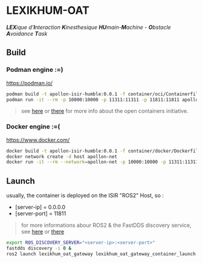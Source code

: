 # LEXIKHUM-OAT

***LEX**ique d'**I**nteraction **K**inesthesique **HU**main-**M**achine - **O**bstacle **A**voidance **T**ask*

## Build

### Podman engine :=) 

https://podman.io/ 

```bash
podman build -t apollon-isir-humble:0.0.1 -f container/oci/Containerfile .
podman run -it --rm -p 10000:10000 -p 11311:11311 -p 11811:11811 apollon-isir-humble:0.0.1 /bin/bash
```

> see [here](https://github.com/containers) or [there](https://opencontainers.org/) for more info about the open containers initiative.

### Docker engine :=(
    
https://www.docker.com/

```bash
docker build -t apollon-isir-humble:0.0.1 -f container/docker/Dockerfile .
docker network create -d host apollon-net
docker run -it --rm --network=apollon-net -p 10000:10000 -p 11311:11311 -p 11811:11811 apollon-isir-humble:0.0.1 /bin/bash
```

## Launch

usually, the container is deployed on the ISIR "ROS2" Host, so :

- [server-ip]   = 0.0.0.0 
- [server-port] = 11811

> for more informations abour ROS2 & the FastDDS discovery service, see [here](https://fast-dds.docs.eprosima.com/en/latest/fastdds/ros2/discovery_server/ros2_discovery_server.html) or [there](https://fast-dds.docs.eprosima.com/en/latest/fastdds/discovery/discovery_server.html)

```bash
export ROS_DISCOVERY_SERVER="<server-ip>:<server-port>"
fastdds discovery -i 0 &
ros2 launch lexikhum_oat_gateway lexikhum_oat_gateway_container_launch.py
```
